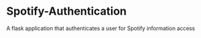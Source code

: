 # Spotify-Authentication
A flask application that authenticates a user for Spotify information access
